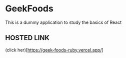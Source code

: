 <!-- @format -->

# GeekFoods

This is a dummy application to study the basics of React

## HOSTED LINK

(click her)[https://geek-foods-ruby.vercel.app/]
